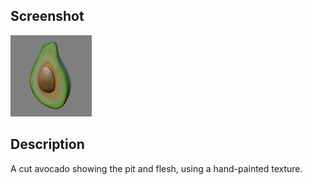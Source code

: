 ## Screenshot

![screenshot](screenshot/screenshot.jpg)

## Description

A cut avocado showing the pit and flesh, using a hand-painted texture. 